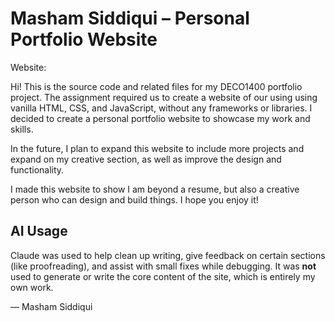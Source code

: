 # Masham Siddiqui – Personal Portfolio Website

Website:

Hi! This is the source code and related files for my DECO1400 portfolio project. The assignment required us to create a website of our using using vanilla HTML, CSS, and JavaScript, without any frameworks or libraries. I decided to create a personal portfolio website to showcase my work and skills.

In the future, I plan to expand this website to include more projects and expand on my creative section, as well as improve the design and functionality.

I made this website to show I am beyond a resume, but also a creative person who can design and build things. I hope you enjoy it!

## AI Usage

Claude was used to help clean up writing, give feedback on certain sections (like proofreading), and assist with small fixes while debugging. It was **not** used to generate or write the core content of the site, which is entirely my own work.

— Masham Siddiqui
